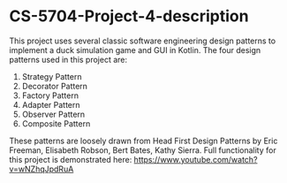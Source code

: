 # CS-5704-Project-4-description

This project uses several classic software engineering design patterns to implement a duck simulation game and GUI in Kotlin. The four design patterns used in this project are:

1. Strategy Pattern
2. Decorator Pattern
3. Factory Pattern
4. Adapter Pattern
5. Observer Pattern
6. Composite Pattern

These patterns are loosely drawn from Head First Design Patterns by Eric Freeman, Elisabeth Robson, Bert Bates, Kathy Sierra. Full functionality for this project is demonstrated here: https://www.youtube.com/watch?v=wNZhqJpdRuA
